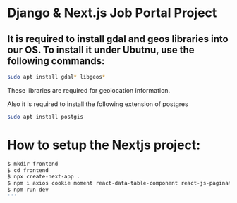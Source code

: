 # Django & Next.js Job Portal Project

## It is required to install gdal and geos libraries into our OS. To install it under Ubutnu, use the following commands:
```bash
sudo apt install gdal* libgeos*
```

These libraries are required for geolocation information.

Also it is required to install the following extension of postgres
```bash
sudo apt install postgis    
```

# How to setup the Nextjs project:
```bash
$ mkdir frontend
$ cd frontend
$ npx create-next-app .
$ npm i axios cookie moment react-data-table-component react-js-pagination react-toastify --save
$ npm run dev
'''


